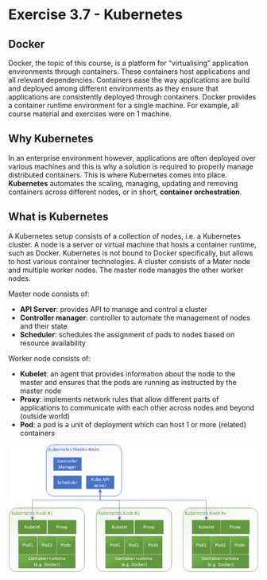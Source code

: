 # Exercise 3.7 - Kubernetes

## Docker 
Docker, the topic of this course, is a platform for “virtualising” application environments through containers. These containers host applications and all relevant dependencies. Containers ease the way applications are build and deployed among different environments as they ensure that applications are consistently deployed through containers. 
Docker provides a container runtime environment for a single machine. For example, all course material and exercises were on 1 machine.

## Why Kubernetes
In an enterprise environment however, applications are often deployed over various machines and this is why a solution is required to properly manage distributed containers.
This is where Kubernetes comes into place. **Kubernetes** automates the scaling, managing, updating and removing containers across different nodes, or in short, **container orchestration**. 

## What is Kubernetes
A Kubernetes setup consists of a collection of nodes, i.e. a Kubernetes cluster. A node is a server or virtual machine that hosts a container runtime, such as Docker. Kubernetes is not bound to Docker specifically, but allows to host various container technologies. A cluster consists of a Mater node and multiple worker nodes. The master node manages the other worker nodes.

Master node consists of:
-	**API Server**: provides API to manage and control a cluster
-	**Controller manager**: controller to automate the management of nodes and their state
-	**Scheduler**: schedules the assignment of pods to nodes based on resource availability

Worker node consists of:
-	**Kubelet**: an agent that provides information about the node to the master and ensures that the pods are running as instructed by the master node
-	**Proxy**: implements network rules that allow different parts of applications to communicate with each other across nodes and beyond (outside world)
-	**Pod**: a pod is a unit of deployment which can host 1 or more (related) containers

![Kubernetes architecture](/exercise3.7_kubernetes_arch.png)
